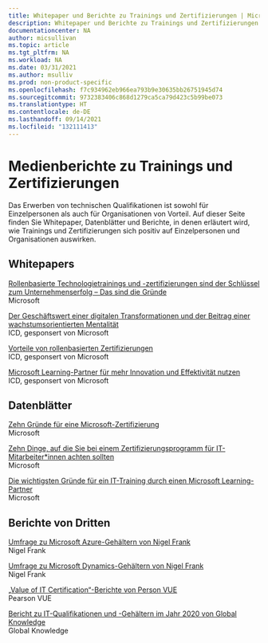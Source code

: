 ```yaml
---
title: Whitepaper und Berichte zu Trainings und Zertifizierungen | Microsoft-Dokumentation
description: Whitepaper und Berichte zu Trainings und Zertifizierungen
documentationcenter: NA
author: micsullivan
ms.topic: article
ms.tgt_pltfrm: NA
ms.workload: NA
ms.date: 03/31/2021
ms.author: msulliv
ms.prod: non-product-specific
ms.openlocfilehash: f7c934962eb966ea793b9e30635bb26751945d74
ms.sourcegitcommit: 9732383406c868d1279ca5ca79d423c5b99be073
ms.translationtype: HT
ms.contentlocale: de-DE
ms.lasthandoff: 09/14/2021
ms.locfileid: "132111413"
---
```

# <a name="training-and-certification-in-media"></a>Medienberichte zu Trainings und Zertifizierungen

Das Erwerben von technischen Qualifikationen ist sowohl für Einzelpersonen als auch für Organisationen von Vorteil. Auf dieser Seite finden Sie Whitepaper, Datenblätter und Berichte, in denen erläutert wird, wie Trainings und Zertifizierungen sich positiv auf Einzelpersonen und Organisationen auswirken.

## <a name="white-papers"></a>Whitepapers

[Rollenbasierte Technologietrainings und -zertifizierungen sind der Schlüssel zum Unternehmenserfolg – Das sind die Gründe](https://aka.ms/learningwhitepaper)<br/>
Microsoft

[Der Geschäftswert einer digitalen Transformationen und der Beitrag einer wachstumsorientierten Mentalität](https://aka.ms/IDC_DXGrowthMindset)<br/>
ICD, gesponsert von Microsoft

[Vorteile von rollenbasierten Zertifizierungen](https://aka.ms/IDC_Role-basedCerts)<br/>
ICD, gesponsert von Microsoft

[Microsoft Learning-Partner für mehr Innovation und Effektivität nutzen](https://aka.ms/LeveragingMicrosoftLearningPartners)<br/>
ICD, gesponsert von Microsoft

## <a name="data-sheets"></a>Datenblätter

[Zehn Gründe für eine Microsoft-Zertifizierung](https://aka.ms/10_Reasons_Certification)<br/>
Microsoft

[Zehn Dinge, auf die Sie bei einem Zertifizierungsprogramm für IT-Mitarbeiter*innen achten sollten](https://aka.ms/10_Features_Certifications)<br/>
Microsoft

[Die wichtigsten Gründe für ein IT-Training durch einen Microsoft Learning-Partner](https://query.prod.cms.rt.microsoft.com/cms/api/am/binary/RWAoRg)<br/>
Microsoft


## <a name="third-party-reports"></a>Berichte von Dritten

[Umfrage zu Microsoft Azure-Gehältern von Nigel Frank](https://www.nigelfrank.com/microsoft-azure-salary-survey/)<br/>
Nigel Frank 

[Umfrage zu Microsoft Dynamics-Gehältern von Nigel Frank](https://www.nigelfrank.com/microsoft-dynamics-salary-survey/)<br/>
Nigel Frank

[„Value of IT Certification“-Berichte von Person VUE](https://home.pearsonvue.com/voc)<br/>
Pearson VUE

[Bericht zu IT-Qualifikationen und -Gehältern im Jahr 2020 von Global Knowledge](https://www.globalknowledge.com/us-en/content/salary-report/it-skills-and-salary-report/)<br/>
Global Knowledge
